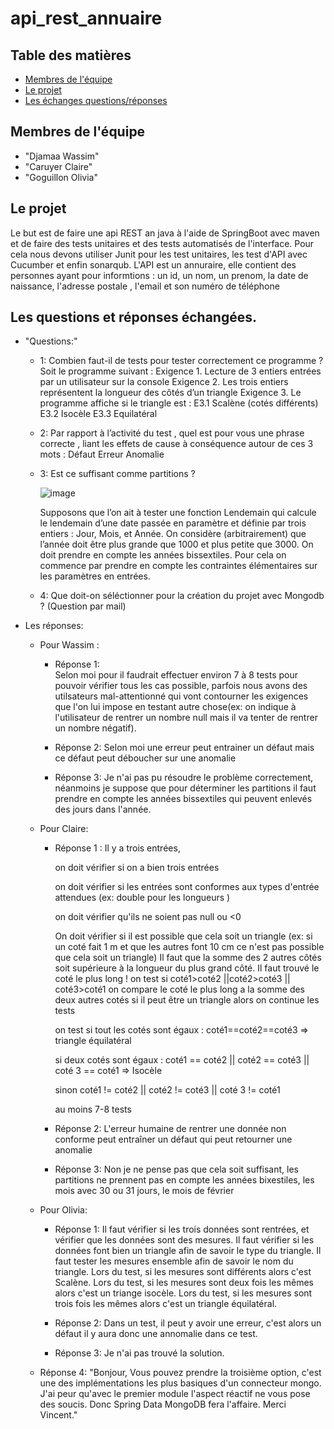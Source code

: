 # api_rest_annuaire

##  Table des matières

- [Membres de l'équipe](#teamMembers)
- [Le projet](#project)
- [Les échanges questions/réponses](#poll/res)


## <a name="teamMembers"> Membres de l'équipe

- "Djamaa Wassim"
- "Caruyer Claire"
- "Goguillon Olivia"

##  <a name="project"> Le projet
  
  Le but est de faire une api REST an java à l'aide de SpringBoot avec maven et de faire des tests unitaires et des tests automatisés de l'interface.
  Pour cela nous devons utiliser Junit pour les test unitaires, les test d'API avec Cucumber et enfin sonarqub.
  L'API est un annuraire, elle contient des personnes ayant pour informtions : un id, un nom, un prenom, la date de naissance, l'adresse postale , l'email et son numéro de téléphone
  
  
 ##  <a name="poll/res"> Les questions et réponses échangées.
  
  * "Questions:"
    * 1: Combien faut-il de tests pour tester correctement ce programme ? 
        Soit le programme suivant :
        Exigence 1. Lecture de 3 entiers entrées par un utilisateur sur la console
        Exigence 2. Les trois entiers représentent la longueur des côtés d’un triangle
        Exigence 3. Le programme affiche si le triangle est : 
        E3.1 Scalène  (cotés différents)
        E3.2 Isocèle
        E3.3 Equilatéral
    * 2: Par rapport à l’activité du test , quel est pour vous une phrase correcte , liant les effets de cause à conséquence autour de ces 3 mots : 
        Défaut
        Erreur
        Anomalie
    * 3: Est ce suffisant comme partitions ? 
  
      ![image](https://user-images.githubusercontent.com/48274610/118645082-c7f0c580-b7de-11eb-91c2-c11858e24862.png)
  
       Supposons que l’on ait à tester une fonction Lendemain qui calcule le lendemain d’une date passée en paramètre et définie par trois entiers : Jour, Mois, et Année. 
      On considère (arbitrairement) que l’année doit être plus grande que 1000 et plus petite que 3000. On doit prendre en compte les années bissextiles. 
      Pour cela on commence par prendre en compte les contraintes élémentaires sur les paramètres en entrées. 
    * 4: Que doit-on séléctionner pour la création du projet avec Mongodb ? (Question par mail)

* Les réponses:
  * Pour Wassim :
    * Réponse 1:  
         Selon moi pour il faudrait effectuer environ 7 à 8 tests pour pouvoir vérifier tous les cas 
         possible, parfois nous avons des utilsateurs mal-attentionné qui vont contourner les exigences
         que l'on lui impose en testant autre chose(ex: on indique à l'utilisateur de rentrer un nombre null mais il va tenter
         de rentrer un nombre négatif).
  
    * Réponse 2: 
         Selon moi une erreur peut entrainer un défaut mais ce défaut peut déboucher sur une anomalie
  
    * Réponse 3: 
         Je n'ai pas pu résoudre le problème correctement, néanmoins je suppose que pour déterminer les partitions il faut 
         prendre en compte les années bissextiles qui peuvent enlevés des jours dans l'année.
  
  * Pour Claire:
    * Réponse 1 :
        Il y a trois entrées, 
  
        on doit vérifier si on a bien trois entrées
  
        on doit vérifier si les entrées sont conformes aux types d'entrée attendues (ex: double pour les longueurs )
  
        on doit vérifier qu'ils ne soient pas null ou <0 

        On doit vérifier si il est possible que cela soit un triangle (ex: si un coté fait 1 m et que les autres font 10 cm ce n'est pas possible que cela soit un triangle)
          Il faut que la somme des 2 autres côtés soit supérieure à la longueur du plus grand côté.
          Il faut trouvé le coté le plus long ! 
            on test si coté1>coté2 ||coté2>coté3 || coté3>coté1 
            on compare le coté le plus long a la somme des deux autres cotés 
            si il peut être un triangle alors on continue les tests

        on test si tout les cotés sont égaux : coté1==coté2==coté3 => triangle équilatéral 
          
        si deux cotés sont égaux : coté1 == coté2 || coté2 == coté3 || coté 3 == coté1 => Isocèle
          
        sinon coté1 != coté2 || coté2 != coté3 || coté 3 != coté1 

        au moins 7-8 tests
  
    * Réponse 2: L'erreur humaine de rentrer une donnée non conforme peut entraîner un défaut  qui peut retourner une anomalie
    * Réponse 3: Non je ne pense pas que cela soit suffisant, les partitions ne prennent pas en compte les années bixestiles, les mois avec 30 ou 31 jours, le mois de février
  
  * Pour Olivia:
    * Réponse 1: Il faut vérifier si les trois données sont rentrées, et vérifier que les données sont des mesures.
                 Il faut vérifier si les données font bien un triangle afin de savoir le type du triangle.
                 Il faut tester les mesures ensemble afin de savoir le nom du triangle.
                 Lors du test, si les mesures sont différents alors c'est Scalène.
                 Lors du test, si les mesures sont deux fois les mêmes alors c'est un triange isocèle.
                 Lors du test, si les mesures sont trois fois les mêmes alors c'est un triangle équilatéral.
                                                         
    * Réponse 2: Dans un test, il peut y avoir une erreur, c'est alors un défaut il y aura donc une annomalie dans ce test. 
    * Réponse 3:  Je n'ai pas trouvé la solution.
  
  
  * Réponse 4: 
      "Bonjour,
       Vous pouvez prendre la troisième option, c'est une des implémentations les plus basiques d'un connecteur mongo.
               J'ai peur qu'avec le premier module l'aspect réactif ne vous pose des soucis.
               Donc Spring Data MongoDB fera l'affaire.
               Merci
               Vincent."
  
  
